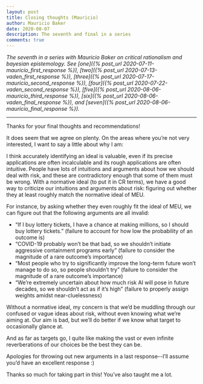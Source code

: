 ```yaml
---
layout: post
title: Closing thoughts (Mauricio)
author: Mauricio Baker
date: 2020-08-07
description: The seventh and final in a series
comments: true
---
```


_The seventh in a series with Mauricio Baker on critical rationalism and bayesian epistemology. See [one]({% post_url 2020-07-11-mauricio_first_response %}), [two]({% post_url 2020-07-13-vaden_first_response %}), [three]({% post_url 2020-07-17-mauricio_second_response %}), [four]({% post_url 2020-07-22-vaden_second_response %}), [five]({% post_url 2020-08-06-mauricio_third_response %}), [six]({% post_url 2020-08-06-vaden_final_response %}), and [seven]({% post_url 2020-08-06-mauricio_final_response %})._

---

Thanks for your final thoughts and recommendations!

It does seem that we agree on plenty. On the areas where you’re not very interested, I want to say a little about why I am:

I think accurately identifying an ideal is valuable, even if its precise applications are often incalculable and its rough applications are often intuitive. People have lots of intuitions and arguments about how we should deal with risk, and these are contradictory enough that some of them must be wrong. With a normative ideal (to put it in CR terms), we have a good way to criticize our intuitions and arguments about risk: figuring out whether they at least roughly match the normative ideal of MEU.

For instance, by asking whether they even roughly fit the ideal of MEU, we can figure out that the following arguments are all invalid:

- “If I buy lottery tickets, I have a chance at making millions, so I should buy lottery tickets.” (failure to account for how low the probability of an outcome is)
- “COVID-19 probably won’t be that bad, so we shouldn’t initiate aggressive containment programs early” (failure to consider the magnitude of a rare outcome’s importance)
- “Most people who try to significantly improve the long-term future won’t manage to do so, so people shouldn’t try” (failure to consider the magnitude of a rare outcome’s importance)
- “We’re extremely uncertain about how much risk AI will pose in future decades, so we shouldn’t act as if it’s high” (failure to properly assign weights amidst near-cluelessness)

Without a normative ideal, my concern is that we’d be muddling through our confused or vague ideas about risk, without even knowing what we’re aiming at. Our aim is bad, but we’ll do better if we know what target to occasionally glance at.

And as far as targets go, I quite like making the vast or even infinite reverberations of our choices be the best they can be.

Apologies for throwing out new arguments in a last response--I’ll assume you’d have an excellent response :)

Thanks so much for taking part in this! You’ve also taught me a lot.
